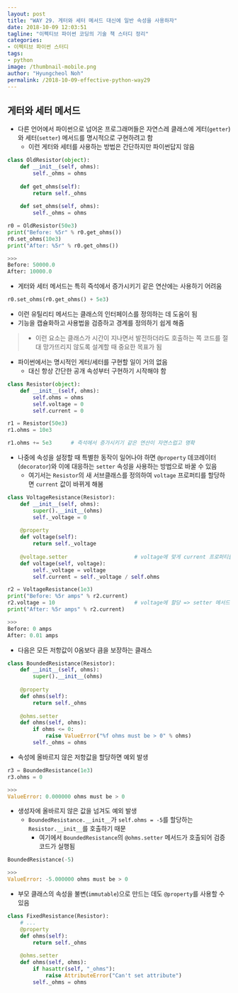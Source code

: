 ```yaml
---
layout: post
title: "WAY 29. 게터와 세터 메서드 대신에 일반 속성을 사용하자"
date: 2018-10-09 12:03:51
tagline: "이펙티브 파이썬 코딩의 기술 책 스터디 정리"
categories:
- 이펙티브 파이썬 스터디
tags:
- python
image: /thumbnail-mobile.png
author: "Hyungcheol Noh"
permalink: /2018-10-09-effective-python-way29
---
```


## 게터와 세터 메서드
- 다른 언어에서 파이썬으로 넘어온 프로그래머들은 자연스레 클래스에 게터(`getter`)와 세터(`setter`) 메서드를 명시적으로 구현하려고 함
    - 이런 게터와 세터를 사용하는 방법은 간단하지만 파이썬답지 않음

```python
class OldResistor(object):
    def __init__(self, ohms):
        self._ohms = ohms
    
    def get_ohms(self):
        return self._ohms
    
    def set_ohms(self, ohms):
        self._ohms = ohms

r0 = OldResistor(50e3)
print("Before: %5r" % r0.get_ohms())
r0.set_ohms(10e3)
print("After: %5r" % r0.get_ohms())

>>>
Before: 50000.0
After: 10000.0
```

- 게터와 세터 메서드는 특히 즉석에서 증가시키기 같은 연산에는 사용하기 어려움

```python
r0.set_ohms(r0.get_ohms() + 5e3)
```

- 이런 유틸리티 메서드는 클래스의 인터페이스를 정의하는 데 도움이 됨
- 기능을 캡슐화하고 사용법을 검증하고 경계를 정의하기 쉽게 해줌
>- 이런 요소는 클래스가 시간이 지나면서 발전하더라도 호출하는 쪽 코드를 절대 망가뜨리지 않도록 설계할 때 중요한 목표가 됨

- 파이썬에서는 명시적인 게터/세터를 구현할 일이 거의 없음
    - 대신 항상 간단한 공개 속성부터 구현하기 시작해야 함

```python
class Resistor(object):
    def __init__(self, ohms):
        self.ohms = ohms
        self.voltage = 0
        self.current = 0

r1 = Resistor(50e3)
r1.ohms = 10e3

r1.ohms += 5e3      # 즉석에서 증가시키기 같은 연산이 자연스럽고 명확
```

- 나중에 속성을 설정할 때 특별한 동작이 일어나야 하면 `@property` 데코레이터(`decorator`)와 이에 대응하는 `setter` 속성을 사용하는 방법으로 바꿀 수 있음
    - 여기서는 `Resistor`의 새 서브클래스를 정의하여 `voltage` 프로퍼티를 할당하면 `current` 값이 바뀌게 해봄

```python
class VoltageResistance(Resistor):
    def __init__(self, ohms):
        super().__init__(ohms)
        self._voltage = 0
    
    @property
    def voltage(self):
        return self._voltage
        
    @voltage.setter                     # voltage에 맞게 current 프로퍼티를 업데이트하게끔 setter 메서드 설정
    def voltage(self, voltage):
        self._voltage = voltage
        self.current = self._voltage / self.ohms

r2 = VoltageResistance(1e3)
print("Before: %5r amps" % r2.current)
r2.voltage = 10                         # voltage에 할당 => setter 메서드 실행
print("After: %5r amps" % r2.current)

>>>
Before: 0 amps
After: 0.01 amps
```

- 다음은 모든 저항값이 0옴보다 큼을 보장하는 클래스

```python
class BoundedResistance(Resistor):
    def __init__(self, ohms):
        super().__init__(ohms)
        
    @property
    def ohms(self):
        return self._ohms
        
    @ohms.setter
    def ohms(self, ohms):
        if ohms <= 0:
            raise ValueError("%f ohms must be > 0" % ohms)
        self._ohms = ohms
```

- 속성에 올바르지 않은 저항값을 할당하면 예외 발생

```python
r3 = BoundedResistance(1e3)
r3.ohms = 0

>>>
ValueError: 0.000000 ohms must be > 0
```

- 생성자에 올바르지 않은 값을 넘겨도 예외 발생
    - `BoundedResistance.__init__`가 `self.ohms = -5`를 할당하는 `Resistor.__init__`를 호출하기 때문
        - 여기에서 `BoundedResistance`의 `@ohms.setter` 메서드가 호출되어 검증 코드가 실행됨

```python
BoundedResistance(-5)

>>>
ValueError: -5.000000 ohms must be > 0
```

- 부모 클래스의 속성을 불변(`immutable`)으로 만드는 데도 `@property`를 사용할 수 있음

```python
class FixedResistance(Resistor):
    # ...
    @property
    def ohms(self):
        return self._ohms
        
    @ohms.setter
    def ohms(self, ohms):
        if hasattr(self, "_ohms"):
            raise AttributeError("Can't set attribute")
        self._ohms = ohms
```
